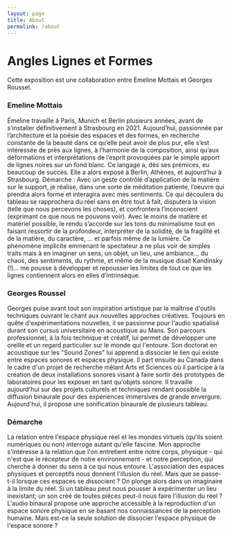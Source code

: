 ```yaml
---
layout: page
title: About
permalink: /about
---
```


# Angles Lignes et Formes
Cette exposition est une collaboration entre Emeline Mottais et Georges Roussel.
### Emeline Mottais
Émeline travaille à Paris, Munich et Berlin plusieurs années, avant de s’installer définitivement à Strasbourg en 2021. Aujourd’hui, passionnée par l’architecture et la poésie des espaces et des formes, en recherche constante de la beauté dans ce qu’elle peut avoir de plus pur, elle s’est intéressée de près aux lignes, à l’harmonie de la composition, ainsi qu’aux déformations et interprétations de l’esprit provoquées par le simple apport de lignes noires sur un fond blanc. Ce langage a, dès ses prémices, eu beaucoup de succès. Elle a alors exposé à Berlin, Athènes, et aujourd’hui à Strasbourg.
Démarche :
Avec un geste contrôlé d’application de la matière sur le support, je réalise, dans une sorte de méditation patiente, l’oeuvre qui prendra alors forme et interagira avec mes sentiments. Ce qui découlera du tableau se rapprochera du réel sans en être tout à fait, disputera la vision (telle que nous percevons les choses), et confrontera l’inconscient (exprimant ce que nous ne pouvons voir). Avec le moins de matière et matériel possible, le rendu s’accorde sur les tons du minimalisme tout en faisant ressortir de la profondeur, interpréter de la solidité, de la fragilité et de la matière, du caractère, … et parfois même de la lumière. Ce phénomène implicite emmenant le spectateur à ne plus voir de simples traits mais à en imaginer un sens, un objet, un lieu, une ambiance.., du chaos, des sentiments, du rythme, et même de la musique disait Kandinsky (!)... me pousse à développer et repousser les limites de tout ce que les lignes contiennent alors en elles d’intrinsèque.
### Georges Roussel
Georges puise avant tout son inspiration artistique par la maîtrise d'outils techniques ouvrant le chant aux nouvelles approches créatives. Toujours en quête d'expérimentations nouvelles, il se passionne pour l'audio spatialisé durant son cursus universitaire en acoustique au Mans. Son parcours professionnel, à la fois technique et créatif, lui permet de développer une oreille et un regard particulier sur le monde qui l'entoure. Son doctorat en acoustique sur les "Sound Zones" lui apprend à dissocier le lien qui existe entre espaces sonores et espaces physique. Il part ensuite au Canada dans le cadre d'un projet de recherche mêlant Arts et Sciences où il participe à la création de deux installations sonores visant à faire sortir des prototypes de laboratoires pour les exposer en tant qu'objets sonore. Il travaille aujourd'hui sur des projets culturels et techniques rendant possible la diffusion binaurale pour des expériences immersives de grande envergure. Aujourd'hui, il propose une sonification binaurale de plusieurs tableau.
### Démarche
La relation entre l'espace physique réel et les mondes virtuels (qu'ils soient numériques ou non) interroge autant qu'elle fascine. Mon approche s'intéresse à la relation que l'on entretient entre notre corps, physique - qui n'est que le récepteur de notre environnement - et notre perception, qui cherche à donner du sens à ce qui nous entoure. L'association des espaces physiques et perceptifs nous donnent l'illusion du réel. Mais que se passe-t-il lorsque ces espaces se dissocient ? On plonge alors dans un imaginaire à la limite du réel. Si un tableau peut nous pousser à expérimenter un lieu inexistant; un son créé de toutes pièces peut-il nous faire l'illusion du réel ? L'audio binaural propose une approche accessible à la reproduction d'un espace sonore physique en se basant nos connaissances de la perception humaine. Mais est-ce la seule solution de dissocier l'espace physique de l'espace sonore ?